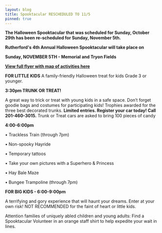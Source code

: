 ```yaml
---
layout: blog
title: Spooktacular RESCHEDULED TO 11/5
pinned: true
---
```


**The Halloween Spooktacular that was scheduled for Sunday, October 29th has been re-scheduled for Sunday, November 5th.**

**Rutherford's 4th Annual Halloween Spooktacular will take place on** 

**Sunday, NOVEMBER 5TH - Memorial and Tryon Fields**

[**View full flyer with map of activities here**](https://storage.googleapis.com/static.rutherford-nj.com/recreation/posts/2017_Halloween_Spooktacular.pdf)

**FOR LITTLE KIDS**
A family-friendly Halloween treat for kids Grade 3 or younger. 

**3:30pm TRUNK OR TREAT!**

A great way to trick or treat with young kids in a safe space.
Don’t forget goodie bags and costumes for participating kids!
Trophies awarded for the three best decorated trunks.
**Limited entries. Register your car today! Call 201-460-3015.**
Trunk or Treat cars are asked to bring 100 pieces of candy

**4:00-6:00pm**

• Trackless Train (through 7pm)

• Non-spooky Hayride

• Temporary tattoos

• Take your own pictures with a Superhero & Princess

• Hay Bale Maze

• Bungee Trampoline (through 7pm)

**FOR BIG KIDS - 6:00-9:00pm**

A terrifying and gory experience that will
haunt your dreams. Enter at your own risk!
NOT RECOMMENDED for the faint of heart or little kids.


Attention families of uniquely abled children and young adults:
Find a Spooktacular Volunteer in an orange staff shirt to help
expedite your wait in lines.
